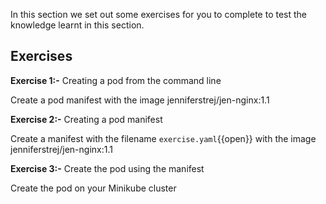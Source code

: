 In this section we set out some exercises for you to complete to test the knowledge learnt in this section.

## Exercises 

**Exercise 1:-** Creating a pod from the command line

Create a pod manifest with the image jenniferstrej/jen-nginx:1.1

**Exercise 2:-** Creating a pod manifest

Create a manifest with the filename `exercise.yaml`{{open}} with the image jenniferstrej/jen-nginx:1.1 

**Exercise 3:-** Create the pod using the manifest

Create the pod on your Minikube cluster
